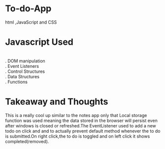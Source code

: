# To-do-App
html ,JavaScript and CSS
# Javascript Used 
<br>. DOM manipulation
<br>. Event Listeners
<br>. Control Structures
<br>. Data Structures 
<br>. Functions

# Takeaway and Thoughts
  
This is a really cool up similar to the notes app only that Local storage function was used meaning the data stored in the browser will persist even after windows is closed or refreshed.The EventListener used to add a new todo on click and and to actually prevent default method whenever the to do is submitted.On right click,the to do is toggled and on left click it shows completed(removed).
